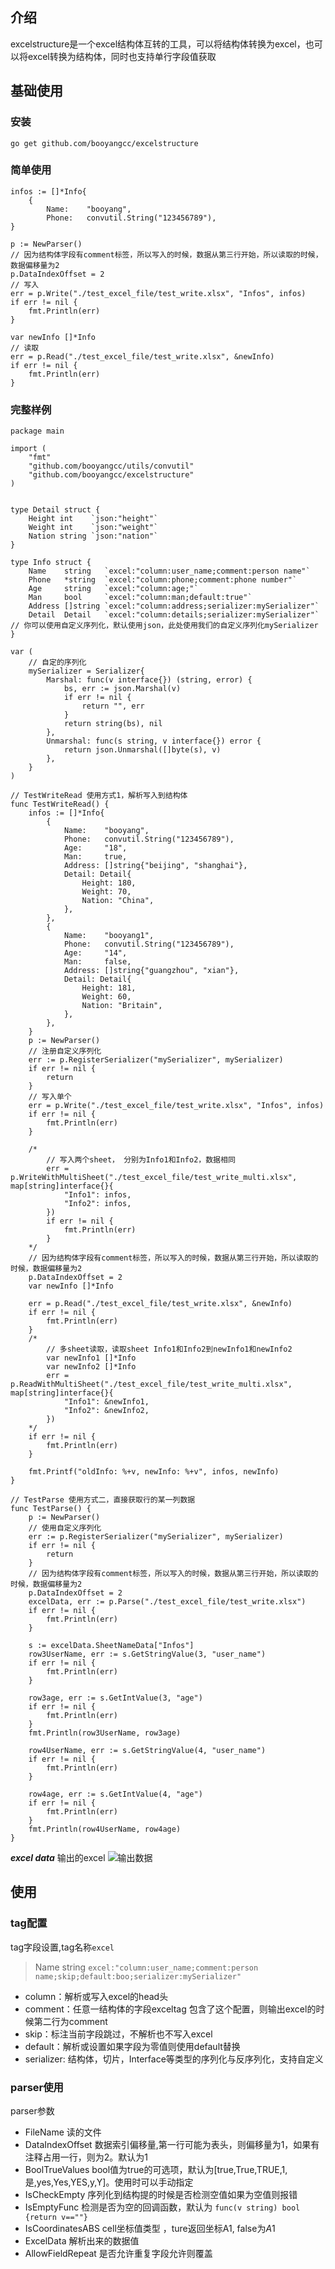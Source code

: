 ## 介绍

excelstructure是一个excel结构体互转的工具，可以将结构体转换为excel，也可以将excel转换为结构体，同时也支持单行字段值获取

## 基础使用

### 安装

`go get github.com/booyangcc/excelstructure`

### 简单使用

```golang
infos := []*Info{
    {
        Name:    "booyang",
        Phone:   convutil.String("123456789"),
}

p := NewParser()
// 因为结构体字段有comment标签，所以写入的时候，数据从第三行开始，所以读取的时候，数据偏移量为2
p.DataIndexOffset = 2
// 写入
err = p.Write("./test_excel_file/test_write.xlsx", "Infos", infos)
if err != nil {
    fmt.Println(err)
}

var newInfo []*Info
// 读取
err = p.Read("./test_excel_file/test_write.xlsx", &newInfo)
if err != nil {
    fmt.Println(err)
}

```

### 完整样例

```golang
package main

import (
	"fmt"
	"github.com/booyangcc/utils/convutil"
    "github.com/booyangcc/excelstructure"
)


type Detail struct {
	Height int    `json:"height"`
	Weight int    `json:"weight"`
	Nation string `json:"nation"`
}

type Info struct {
	Name    string   `excel:"column:user_name;comment:person name"`
	Phone   *string  `excel:"column:phone;comment:phone number"`
	Age     string   `excel:"column:age;"`
	Man     bool     `excel:"column:man;default:true"`
	Address []string `excel:"column:address;serializer:mySerializer"`
	Detail  Detail   `excel:"column:details;serializer:mySerializer"` // 你可以使用自定义序列化，默认使用json，此处使用我们的自定义序列化mySerializer
}

var (
	// 自定的序列化
	mySerializer = Serializer{
		Marshal: func(v interface{}) (string, error) {
			bs, err := json.Marshal(v)
			if err != nil {
				return "", err
			}
			return string(bs), nil
		},
		Unmarshal: func(s string, v interface{}) error {
			return json.Unmarshal([]byte(s), v)
		},
	}
)

// TestWriteRead 使用方式1，解析写入到结构体
func TestWriteRead() {
	infos := []*Info{
		{
			Name:    "booyang",
			Phone:   convutil.String("123456789"),
			Age:     "18",
			Man:     true,
			Address: []string{"beijing", "shanghai"},
			Detail: Detail{
				Height: 180,
				Weight: 70,
				Nation: "China",
			},
		},
		{
			Name:    "booyang1",
			Phone:   convutil.String("123456789"),
			Age:     "14",
			Man:     false,
			Address: []string{"guangzhou", "xian"},
			Detail: Detail{
				Height: 181,
				Weight: 60,
				Nation: "Britain",
			},
		},
	}
	p := NewParser()
	// 注册自定义序列化
	err := p.RegisterSerializer("mySerializer", mySerializer)
	if err != nil {
		return
	}
	// 写入单个
	err = p.Write("./test_excel_file/test_write.xlsx", "Infos", infos)
	if err != nil {
		fmt.Println(err)
	}

	/*
		// 写入两个sheet， 分别为Info1和Info2，数据相同
		err = p.WriteWithMultiSheet("./test_excel_file/test_write_multi.xlsx", map[string]interface{}{
			"Info1": infos,
			"Info2": infos,
		})
		if err != nil {
			fmt.Println(err)
		}
	*/
	// 因为结构体字段有comment标签，所以写入的时候，数据从第三行开始，所以读取的时候，数据偏移量为2
	p.DataIndexOffset = 2
	var newInfo []*Info

	err = p.Read("./test_excel_file/test_write.xlsx", &newInfo)
	if err != nil {
		fmt.Println(err)
	}
	/*
		// 多sheet读取，读取sheet Info1和Info2到newInfo1和newInfo2
		var newInfo1 []*Info
		var newInfo2 []*Info
		err = p.ReadWithMultiSheet("./test_excel_file/test_write_multi.xlsx", map[string]interface{}{
			"Info1": &newInfo1,
			"Info2": &newInfo2,
		})
	*/
	if err != nil {
		fmt.Println(err)
	}

	fmt.Printf("oldInfo: %+v, newInfo: %+v", infos, newInfo)
}

// TestParse 使用方式二，直接获取行的某一列数据
func TestParse() {
	p := NewParser()
	// 使用自定义序列化
	err := p.RegisterSerializer("mySerializer", mySerializer)
	if err != nil {
		return
	}
	// 因为结构体字段有comment标签，所以写入的时候，数据从第三行开始，所以读取的时候，数据偏移量为2
	p.DataIndexOffset = 2
	excelData, err := p.Parse("./test_excel_file/test_write.xlsx")
	if err != nil {
		fmt.Println(err)
	}

	s := excelData.SheetNameData["Infos"]
	row3UserName, err := s.GetStringValue(3, "user_name")
	if err != nil {
		fmt.Println(err)
	}

	row3age, err := s.GetIntValue(3, "age")
	if err != nil {
		fmt.Println(err)
	}
	fmt.Println(row3UserName, row3age)

	row4UserName, err := s.GetStringValue(4, "user_name")
	if err != nil {
		fmt.Println(err)
	}

	row4age, err := s.GetIntValue(4, "age")
	if err != nil {
		fmt.Println(err)
	}
	fmt.Println(row4UserName, row4age)
}

```
***excel data*** 输出的excel
![输出数据](./imgs/test_write.png)







## 使用

### tag配置
tag字段设置,tag名称`excel`
> Name string `excel:"column:user_name;comment:person name;skip;default:boo;serializer:mySerializer"`
- column：解析或写入excel的head头
- comment：任意一结构体的字段exceltag 包含了这个配置，则输出excel的时候第二行为comment
- skip：标注当前字段跳过，不解析也不写入excel
- default：解析或设置如果字段为零值则使用default替换
- serializer: 结构体，切片，Interface等类型的序列化与反序列化，支持自定义


### parser使用
parser参数
- FileName 读的文件
- DataIndexOffset 数据索引偏移量,第一行可能为表头，则偏移量为1，如果有注释占用一行，则为2。默认为1
- BoolTrueValues bool值为true的可选项，默认为[true,True,TRUE,1,是,yes,Yes,YES,y,Y]。使用时可以手动指定
- IsCheckEmpty 序列化到结构提的时候是否检测空值如果为空值则报错
- IsEmptyFunc 检测是否为空的回调函数，默认为 `func(v string) bool  {return v==""}`
- IsCoordinatesABS cell坐标值类型 ，ture返回坐标A1, false为$A$1
- ExcelData 解析出来的数据值
- AllowFieldRepeat 是否允许重复字段允许则覆盖

